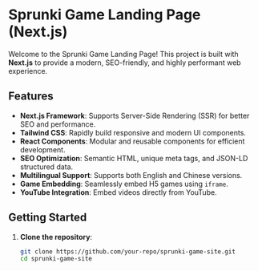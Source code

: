 # Sprunki Game Landing Page (Next.js)

Welcome to the Sprunki Game Landing Page! This project is built with **Next.js** to provide a modern, SEO-friendly, and highly performant web experience.

## Features

- **Next.js Framework**: Supports Server-Side Rendering (SSR) for better SEO and performance.
- **Tailwind CSS**: Rapidly build responsive and modern UI components.
- **React Components**: Modular and reusable components for efficient development.
- **SEO Optimization**: Semantic HTML, unique meta tags, and JSON-LD structured data.
- **Multilingual Support**: Supports both English and Chinese versions.
- **Game Embedding**: Seamlessly embed H5 games using `iframe`.
- **YouTube Integration**: Embed videos directly from YouTube.

## Getting Started

1. **Clone the repository**:
   ```bash
   git clone https://github.com/your-repo/sprunki-game-site.git
   cd sprunki-game-site